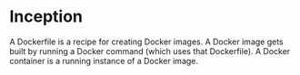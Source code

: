 # Inception

A Dockerfile is a recipe for creating Docker images. A Docker image gets built by running a Docker command (which uses that Dockerfile). A Docker container is a running instance of a Docker image.

<!--- 
docker build -t hello-world .
docker run -p 80:80 -v /User/Benjamin...:/var/www/html/ hello-world 
--->
